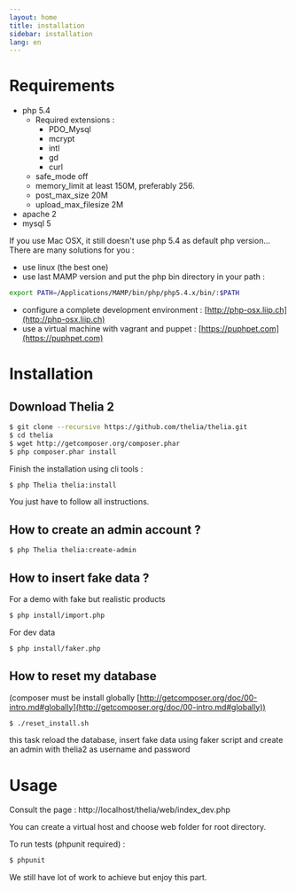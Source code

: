 ```yaml
---
layout: home
title: installation
sidebar: installation
lang: en
---
```


<div class="page-header">
    <h1>Requirements</h1>
</div>

* php 5.4
    * Required extensions :
        * PDO_Mysql
        * mcrypt
        * intl
        * gd
        * curl
    * safe_mode off
    * memory_limit at least 150M, preferably 256.
    * post_max_size 20M
    * upload_max_filesize 2M
* apache 2
* mysql 5

If you use Mac OSX, it still doesn't use php 5.4 as default php version... There are many solutions for you :

* use linux (the best one)
* use last MAMP version and put the php bin directory in your path  :

```bash
export PATH=/Applications/MAMP/bin/php/php5.4.x/bin/:$PATH
```

* configure a complete development environment : [http://php-osx.liip.ch](http://php-osx.liip.ch)
* use a virtual machine with vagrant and puppet : [https://puphpet.com](https://puphpet.com)

<div class="page-header">
    <h1>Installation</h1>
</div>

## Download Thelia 2

``` bash
$ git clone --recursive https://github.com/thelia/thelia.git
$ cd thelia
$ wget http://getcomposer.org/composer.phar
$ php composer.phar install
```

Finish the installation using cli tools :

``` bash
$ php Thelia thelia:install
```

You just have to follow all instructions.

## How to create an admin account ?

```bash
$ php Thelia thelia:create-admin
```

## How to insert fake data ?

For a demo with fake but realistic products

``` bash
$ php install/import.php
```

For dev data

```bash
$ php install/faker.php
```

## How to reset my database

(composer must be install globally [http://getcomposer.org/doc/00-intro.md#globally](http://getcomposer.org/doc/00-intro.md#globally))

```bash
$ ./reset_install.sh
```

this task reload the database, insert fake data using faker script and create an admin with thelia2 as username and password

<div class="page-header">
    <h1>Usage</h1>
</div>

Consult the page : http://localhost/thelia/web/index_dev.php

You can create a virtual host and choose web folder for root directory.

To run tests (phpunit required) :

``` bash
$ phpunit
```

We still have lot of work to achieve but enjoy this part.